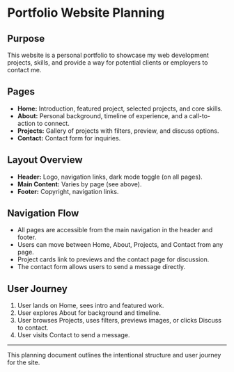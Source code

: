 # Portfolio Website Planning

## Purpose
This website is a personal portfolio to showcase my web development projects, skills, and provide a way for potential clients or employers to contact me.

## Pages
- **Home:** Introduction, featured project, selected projects, and core skills.
- **About:** Personal background, timeline of experience, and a call-to-action to connect.
- **Projects:** Gallery of projects with filters, preview, and discuss options.
- **Contact:** Contact form for inquiries.

## Layout Overview
- **Header:** Logo, navigation links, dark mode toggle (on all pages).
- **Main Content:** Varies by page (see above).
- **Footer:** Copyright, navigation links.

## Navigation Flow
- All pages are accessible from the main navigation in the header and footer.
- Users can move between Home, About, Projects, and Contact from any page.
- Project cards link to previews and the contact page for discussion.
- The contact form allows users to send a message directly.

## User Journey
1. User lands on Home, sees intro and featured work.
2. User explores About for background and timeline.
3. User browses Projects, uses filters, previews images, or clicks Discuss to contact.
4. User visits Contact to send a message.

---

This planning document outlines the intentional structure and user journey for the site.